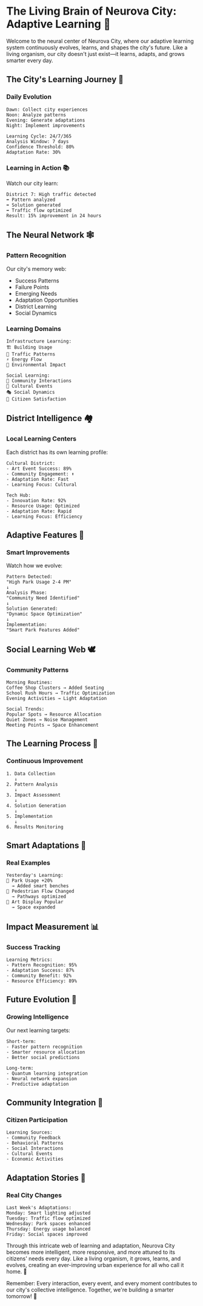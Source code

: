 # The Living Brain of Neurova City: Adaptive Learning 🧠

Welcome to the neural center of Neurova City, where our adaptive learning system continuously evolves, learns, and shapes the city's future. Like a living organism, our city doesn't just exist—it learns, adapts, and grows smarter every day.

## The City's Learning Journey 🌱

### Daily Evolution

```
Dawn: Collect city experiences
Noon: Analyze patterns
Evening: Generate adaptations
Night: Implement improvements

Learning Cycle: 24/7/365
Analysis Window: 7 days
Confidence Threshold: 80%
Adaptation Rate: 30%
```

### Learning in Action 📚

Watch our city learn:

```
District 7: High traffic detected
➡️ Pattern analyzed
➡️ Solution generated
➡️ Traffic flow optimized
Result: 15% improvement in 24 hours
```

## The Neural Network 🕸️

### Pattern Recognition

Our city's memory web:

- Success Patterns
- Failure Points
- Emerging Needs
- Adaptation Opportunities
- District Learning
- Social Dynamics

### Learning Domains

```
Infrastructure Learning:
🏗️ Building Usage
🚦 Traffic Patterns
⚡ Energy Flow
🌳 Environmental Impact

Social Learning:
👥 Community Interactions
🤝 Cultural Events
🎭 Social Dynamics
🌟 Citizen Satisfaction
```

## District Intelligence 🏘️

### Local Learning Centers

Each district has its own learning profile:

```
Cultural District:
- Art Event Success: 89%
- Community Engagement: ⬆️
- Adaptation Rate: Fast
- Learning Focus: Cultural

Tech Hub:
- Innovation Rate: 92%
- Resource Usage: Optimized
- Adaptation Rate: Rapid
- Learning Focus: Efficiency
```

## Adaptive Features 🎯

### Smart Improvements

Watch how we evolve:

```
Pattern Detected:
"High Park Usage 2-4 PM"
↓
Analysis Phase:
"Community Need Identified"
↓
Solution Generated:
"Dynamic Space Optimization"
↓
Implementation:
"Smart Park Features Added"
```

## Social Learning Web 🕊️

### Community Patterns

```
Morning Routines:
Coffee Shop Clusters → Added Seating
School Rush Hours → Traffic Optimization
Evening Activities → Light Adaptation

Social Trends:
Popular Spots → Resource Allocation
Quiet Zones → Noise Management
Meeting Points → Space Enhancement
```

## The Learning Process 🔄

### Continuous Improvement

```
1. Data Collection
   ↓
2. Pattern Analysis
   ↓
3. Impact Assessment
   ↓
4. Solution Generation
   ↓
5. Implementation
   ↓
6. Results Monitoring
```

## Smart Adaptations 🚀

### Real Examples

```
Yesterday's Learning:
🌳 Park Usage +20%
  → Added smart benches
🚶 Pedestrian Flow Changed
  → Pathways optimized
🎨 Art Display Popular
  → Space expanded
```

## Impact Measurement 📊

### Success Tracking

```
Learning Metrics:
- Pattern Recognition: 95%
- Adaptation Success: 87%
- Community Benefit: 92%
- Resource Efficiency: 89%
```

## Future Evolution 🔮

### Growing Intelligence

Our next learning targets:

```
Short-term:
- Faster pattern recognition
- Smarter resource allocation
- Better social predictions

Long-term:
- Quantum learning integration
- Neural network expansion
- Predictive adaptation
```

## Community Integration 🤝

### Citizen Participation

```
Learning Sources:
- Community Feedback
- Behavioral Patterns
- Social Interactions
- Cultural Events
- Economic Activities
```

## Adaptation Stories 📖

### Real City Changes

```
Last Week's Adaptations:
Monday: Smart lighting adjusted
Tuesday: Traffic flow optimized
Wednesday: Park spaces enhanced
Thursday: Energy usage balanced
Friday: Social spaces improved
```

Through this intricate web of learning and adaptation, Neurova City becomes more intelligent, more responsive, and more attuned to its citizens' needs every day. Like a living organism, it grows, learns, and evolves, creating an ever-improving urban experience for all who call it home. 🌆

Remember: Every interaction, every event, and every moment contributes to our city's collective intelligence. Together, we're building a smarter tomorrow! 🌟
